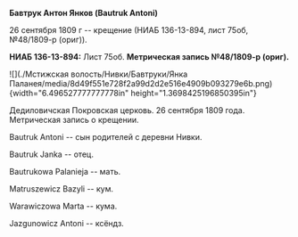 **Бавтрук Антон Янков (Bautruk Antoni)**

26 сентября 1809 г -- крещение (НИАБ 136-13-894, лист 75об, №48/1809-р
(ориг)).

**НИАБ 136-13-894:** Лист 75об. **Метрическая запись №48/1809-р
(ориг).**

![](./Мстижская волость/Нивки/Бавтруки/Янка Паланея/media/8d49f551e728f2a99d2d2e516e4909b093279e6b.png){width="6.496527777777778in"
height="1.3698425196850395in"}

Дедиловичская Покровская церковь. 26 сентября 1809 года. Метрическая
запись о крещении.

Bautruk Antoni -- сын родителей с деревни Нивки.

Bautruk Janka -- отец.

Bautrukowa Palanieja -- мать.

Matruszewicz Bazyli -- кум.

Warawiczowa Marta -- кума.

Jazgunowicz Antoni -- ксёндз.
